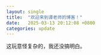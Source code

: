 ```yaml
---
layout: single
title:  "欢迎来到谭老师的博客！"
date:   2025-03-13 20:12:08 +0800
categories: update
---
```

这玩意怪复杂的，我还没搞明白。
